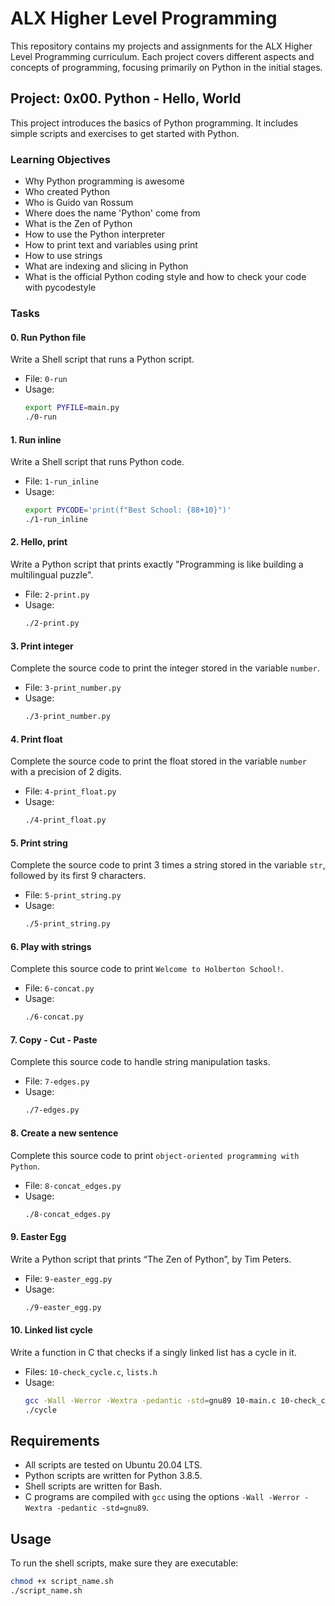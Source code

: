 # ALX Higher Level Programming

This repository contains my projects and assignments for the ALX Higher Level Programming curriculum. Each project covers different aspects and concepts of programming, focusing primarily on Python in the initial stages.

## Project: 0x00. Python - Hello, World

This project introduces the basics of Python programming. It includes simple scripts and exercises to get started with Python.

### Learning Objectives

- Why Python programming is awesome
- Who created Python
- Who is Guido van Rossum
- Where does the name 'Python' come from
- What is the Zen of Python
- How to use the Python interpreter
- How to print text and variables using print
- How to use strings
- What are indexing and slicing in Python
- What is the official Python coding style and how to check your code with pycodestyle

### Tasks

#### 0. Run Python file

Write a Shell script that runs a Python script.

- File: `0-run`
- Usage:
    ```bash
    export PYFILE=main.py
    ./0-run
    ```

#### 1. Run inline

Write a Shell script that runs Python code.

- File: `1-run_inline`
- Usage:
    ```bash
    export PYCODE='print(f"Best School: {88+10}")'
    ./1-run_inline
    ```

#### 2. Hello, print

Write a Python script that prints exactly "Programming is like building a multilingual puzzle".

- File: `2-print.py`
- Usage:
    ```bash
    ./2-print.py
    ```

#### 3. Print integer

Complete the source code to print the integer stored in the variable `number`.

- File: `3-print_number.py`
- Usage:
    ```bash
    ./3-print_number.py
    ```

#### 4. Print float

Complete the source code to print the float stored in the variable `number` with a precision of 2 digits.

- File: `4-print_float.py`
- Usage:
    ```bash
    ./4-print_float.py
    ```

#### 5. Print string

Complete the source code to print 3 times a string stored in the variable `str`, followed by its first 9 characters.

- File: `5-print_string.py`
- Usage:
    ```bash
    ./5-print_string.py
    ```

#### 6. Play with strings

Complete this source code to print `Welcome to Holberton School!`.

- File: `6-concat.py`
- Usage:
    ```bash
    ./6-concat.py
    ```

#### 7. Copy - Cut - Paste

Complete this source code to handle string manipulation tasks.

- File: `7-edges.py`
- Usage:
    ```bash
    ./7-edges.py
    ```

#### 8. Create a new sentence

Complete this source code to print `object-oriented programming with Python`.

- File: `8-concat_edges.py`
- Usage:
    ```bash
    ./8-concat_edges.py
    ```

#### 9. Easter Egg

Write a Python script that prints “The Zen of Python”, by Tim Peters.

- File: `9-easter_egg.py`
- Usage:
    ```bash
    ./9-easter_egg.py
    ```

#### 10. Linked list cycle

Write a function in C that checks if a singly linked list has a cycle in it.

- Files: `10-check_cycle.c`, `lists.h`
- Usage:
    ```bash
    gcc -Wall -Werror -Wextra -pedantic -std=gnu89 10-main.c 10-check_cycle.c 10-linked_lists.c -o cycle
    ./cycle
    ```

## Requirements

- All scripts are tested on Ubuntu 20.04 LTS.
- Python scripts are written for Python 3.8.5.
- Shell scripts are written for Bash.
- C programs are compiled with `gcc` using the options `-Wall -Werror -Wextra -pedantic -std=gnu89`.

## Usage

To run the shell scripts, make sure they are executable:
```bash
chmod +x script_name.sh
./script_name.sh

